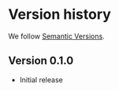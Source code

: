 # Version history

We follow [Semantic Versions](https://semver.org/).

## Version 0.1.0

- Initial release
